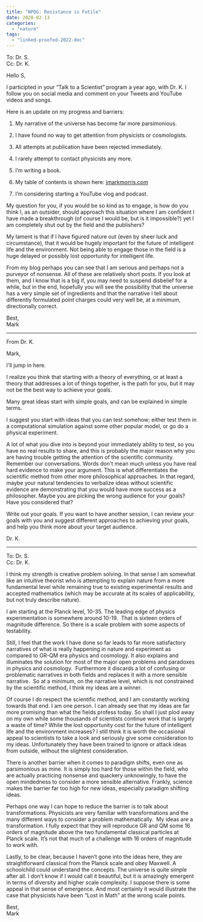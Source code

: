 ```yaml
---
title: "NPQG: Resistance is Futile"
date: 2020-02-13
categories: 
  - "nature"
tags: 
  - "linked-proofed-2022-dec"
---
```


To: Dr. S.  
Cc: Dr. K.

Hello S,

I participted in your “Talk to a Scientist” program a year ago, with Dr. K. I follow you on social media and comment on your Tweets and YouTube videos and songs.

Here is an update on my progress and barriers:

1. My narrative of the universe has become far more parsimonious.

3. I have found no way to get attention from physicists or cosmologists.

5. All attempts at publication have been rejected immediately.

7. I rarely attempt to contact physicists any more.

9. I’m writing a book.

11. My table of contents is shown here: [jmarkmorris.com](http://jmarkmorris.com/)

13. I’m considering starting a YouTube vlog and podcast.

My question for you, if you would be so kind as to engage, is how do you think I, as an outsider, should approach this situation where I am confident I have made a breakthrough (of course I would be, but is it impossible?) yet I am completely shut out by the field and the publishers?

My lament is that if I have figured nature out (even by sheer luck and circumstance), that it would be hugely important for the future of intelligent life and the environment. Not being able to engage those in the field is a huge delayed or possibly lost opportunity for intelligent life.

From my blog perhaps you can see that I am serious and perhaps not a purveyor of nonsense. All of these are relatively short posts. If you look at them, and I know that is a big if, you may need to suspend disbelief for a while, but in the end, hopefully you will see the possibility that the universe has a very simple set of ingredients and that the narrative I tell about differently formulated point charges could very well be, at a minimum, directionally correct.  
  
Best,  
Mark

* * *

From Dr. K.

Mark,

I'll jump in here.

I realize you think that starting with a theory of everything, or at least a theory that addresses a lot of things together, is the path for you, but it may not be the best way to achieve your goals.

Many great ideas start with simple goals, and can be explained in simple terms.

I suggest you start with ideas that you can test somehow; either test them in a computational simulation against some other popular model, or go do a physical experiment.

A lot of what you dive into is beyond your immediately ability to test, so you have no real results to share, and this is probably the major reason why you are having trouble getting the attention of the scientific community. Remember our conversations. Words don't mean much unless you have real hard evidence to make your argument. This is what differentiates the scientific method from other more philosophical approaches. In that regard, maybe your natural tendencies to verbalize ideas without scientific evidence are demonstrating that you would have more success as a philosopher. Maybe you are picking the wrong audience for your goals? Have you considered that?  

Write out your goals. If you want to have another session, I can review your goals with you and suggest different approaches to achieving your goals, and help you think more about your target audience.  
  
Dr. K.

* * *

To: Dr. S.  
Cc: Dr. K.  
  
I think my strength is creative problem solving. In that sense I am somewhat like an intuitive theorist who is attempting to explain nature from a more fundamental level while remaining true to existing experimental results and accepted mathematics (which may be accurate at its scales of applicability, but not truly describe nature).

I am starting at the Planck level, 10\-35. The leading edge of physics experimentation is somewhere around 10\-19.  That is sixteen orders of magnitude difference. So there is a scale problem with some aspects of testability.

Still, I feel that the work I have done so far leads to far more satisfactory narratives of what is really happening in nature and experiment as compared to GR-QM era physics and cosmology. It also explains and illuminates the solution for most of the major open problems and paradoxes in physics and cosmology.  Furthermore it discards a lot of confusing or problematic narratives in both fields and replaces it with a more sensible narrative.  So at a minimum, on the narrative level, which is not constrained by the scientific method, I think my ideas are a winner.

Of course I do respect the scientific method, and I am constantly working towards that end. I am one person. I can already see that my ideas are far more promising than what the fields profess today. So shall I just plod away on my own while some thousands of scientists continue work that is largely a waste of time? While the lost opportunity cost for the future of intelligent life and the environment increases? I still think it is worth the occasional appeal to scientists to take a look and seriously give some consideration to my ideas. Unfortunately they have been trained to ignore or attack ideas from outside, without the slightest consideration.

There is another barrier when it comes to paradigm shifts, even one as parsimonious as mine. It is simply too hard for those within the field, who are actually practicing nonsense and quackery unknowingly, to have the open mindedness to consider a more sensible alternative. Frankly, science makes the barrier far too high for new ideas, especially paradigm shifting ideas. 

Perhaps one way I can hope to reduce the barrier is to talk about transformations. Physicists are very familiar with transformations and the many different ways to consider a problem mathematically.  My ideas are a transformation. I fully expect that they will reproduce GR and QM some 16 orders of magnitude above the two fundamental classical particles at Planck scale. It’s not that much of a challenge with 16 orders of magnitude to work with.

Lastly, to be clear, because I haven’t gone into the ideas here, they are straightforward classical from the Planck scale and obey Maxwell. A schoolchild could understand the concepts. The universe is quite simple after all. I don’t know if I would call it beautiful, but it is amazingly emergent in terms of diversity and higher scale complexity. I suppose there is some appeal in that sense of emergence. And most certainly it would illustrate the case that physicists have been “Lost in Math” at the wrong scale points.

Best,  
Mark
